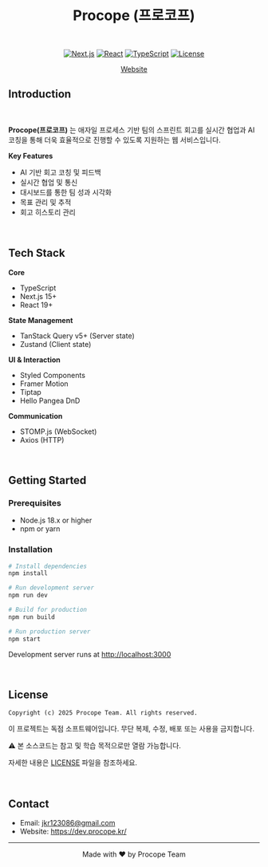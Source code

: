 <div align="center">

# Procope (프로코프)

<br/>

[![Next.js](https://img.shields.io/badge/Next.js-15.5.4-black?logo=next.js)](https://nextjs.org/)
[![React](https://img.shields.io/badge/React-19.0.0-blue?logo=react)](https://react.dev/)
[![TypeScript](https://img.shields.io/badge/TypeScript-4.9.5-blue?logo=typescript)](https://www.typescriptlang.org/)
[![License](https://img.shields.io/badge/License-Proprietary-red)](./LICENSE)

[Website](https://dev.procope.kr/)

</div>

## Introduction

<br/>

**Procope(프로코프)** 는 애자일 프로세스 기반 팀의 스프린트 회고를 실시간 협업과 AI 코칭을 통해 더욱 효율적으로 진행할 수 있도록 지원하는 웹 서비스입니다.

**Key Features**

- AI 기반 회고 코칭 및 피드백
- 실시간 협업 및 통신
- 대시보드를 통한 팀 성과 시각화
- 목표 관리 및 추적
- 회고 히스토리 관리

<br/>

## Tech Stack

**Core**

- TypeScript
- Next.js 15+
- React 19+

**State Management**

- TanStack Query v5+ (Server state)
- Zustand (Client state)

**UI & Interaction**

- Styled Components
- Framer Motion
- Tiptap
- Hello Pangea DnD

**Communication**

- STOMP.js (WebSocket)
- Axios (HTTP)

<br/>

## Getting Started

### Prerequisites

- Node.js 18.x or higher
- npm or yarn

### Installation

```bash
# Install dependencies
npm install

# Run development server
npm run dev

# Build for production
npm run build

# Run production server
npm start
```

Development server runs at [http://localhost:3000](http://localhost:3000)

<br/>

## License

```
Copyright (c) 2025 Procope Team. All rights reserved.
```

이 프로젝트는 독점 소프트웨어입니다. 무단 복제, 수정, 배포 또는 사용을 금지합니다.

⚠️ 본 소스코드는 참고 및 학습 목적으로만 열람 가능합니다.

자세한 내용은 [LICENSE](./LICENSE) 파일을 참조하세요.

<br/>

## Contact

- Email: jkr123086@gmail.com
- Website: https://dev.procope.kr/

---

<div align="center">

Made with ❤️ by Procope Team

</div>
